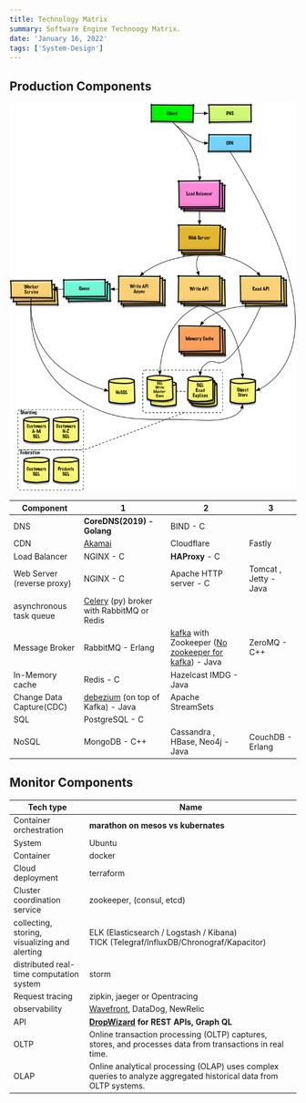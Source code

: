 ```yaml
---
title: Technology Matrix
summary: Software Engine Technoogy Matrix.
date: 'January 16, 2022'
tags: ['System-Design']
---
```


## Production Components

![Production System](https://github.com/donnemartin/system-design-primer/blob/master/images/jj3A5N8.png?raw=true)

| Component                  | 1                                                            | 2                                                            | 3                     |
| -------------------------- | ------------------------------------------------------------ | ------------------------------------------------------------ | --------------------- |
| DNS                        | **CoreDNS(2019) - Golang**                                   | BIND - C                                                     |                       |
| CDN                        | [Akamai](https://www.akamai.com/our-thinking/cdn/what-is-a-cdn) | Cloudflare                                                   | Fastly                |
| Load Balancer              | NGINX - C                                                    | **HAProxy** - C                                              |                       |
| Web Server (reverse proxy) | NGINX - C                                                    | Apache HTTP server - C                                       | Tomcat , Jetty - Java |
| asynchronous task queue    | [Celery](https://www.fatalerrors.org/a/how-to-understand-celery.html) (py) broker with RabbitMQ or Redis |                                                              |                       |
| Message Broker             | RabbitMQ - Erlang                                            | [kafka](https://kafka.apache.org/documentation/) with Zookeeper ([No zookeeper for kafka](https://www.confluent.io/blog/removing-zookeeper-dependency-in-kafka/)) - Java | ZeroMQ - C++          |
| In-Memory cache            | Redis - C                                                    | Hazelcast IMDG - Java                                        |                       |
| Change Data Capture(CDC)   | [debezium](https://debezium.io/documentation/reference/stable/architecture.html) (on top of Kafka) - Java | Apache StreamSets                                            |                       |
| SQL                        | PostgreSQL - C                                               |                                                              |                       |
| NoSQL                      | MongoDB - C++                                                | Cassandra , HBase, Neo4j - Java                              | CouchDB - Erlang      |

## Monitor Components

| Tech type                                     | Name                                                         |
| --------------------------------------------- | ------------------------------------------------------------ |
| Container orchestration                       | **marathon on mesos vs kubernates**                          |
| System                                        | Ubuntu                                                       |
| Container                                     | docker                                                       |
| Cloud deployment                              | terraform                                                    |
| Cluster coordination service                  | zookeeper, (consul, etcd)                                    |
| collecting, storing, visualizing and alerting | ELK (Elasticsearch / Logstash / Kibana)<br/>TICK (Telegraf/InfluxDB/Chronograf/Kapacitor) |
| distributed real-time computation system      | storm                                                        |
| Request tracing                               | zipkin, jaeger or Opentracing                                |
| observability                                 | [Wavefront](https://docs.wavefront.com/index.html), DataDog, NewRelic |
| API                                           | **[DropWizard](https://www.dropwizard.io/en/latest/) for REST APIs, Graph QL** |
| OLTP                                          | Online transaction processing (OLTP) captures, stores, and processes data from transactions in real time. |
| OLAP                                          | Online analytical processing (OLAP) uses complex queries to analyze aggregated historical data from OLTP systems. |
